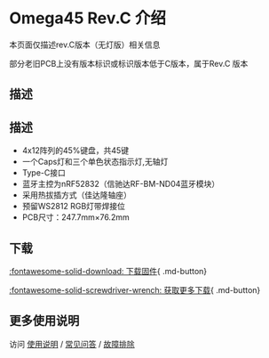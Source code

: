 Omega45 Rev.C 介绍
=====================
本页面仅描述rev.C版本（无灯版）相关信息

部分老旧PCB上没有版本标识或标识版本低于C版本，属于Rev.C 版本

描述
---------
## 描述

- 4x12阵列的45%键盘，共45键
- 一个Caps灯和三个单色状态指示灯,无轴灯
- Type-C接口
- 蓝牙主控为nRF52832（信驰达RF-BM-ND04蓝牙模块）
- 采用热拔插方式（佳达隆轴座）
- 预留WS2812 RGB灯带焊接位
- PCB尺寸：247.7mm×76.2mm


## 下载

[:fontawesome-solid-download:  下载固件](https://glab.online/down/Glab3.0/){ .md-button}

[:fontawesome-solid-screwdriver-wrench:  获取更多下载](../down/download.md){ .md-button}
## 更多使用说明

访问 [使用说明](../../manual) / [常见问答](../../faq) / [故障排除](../../trouble)